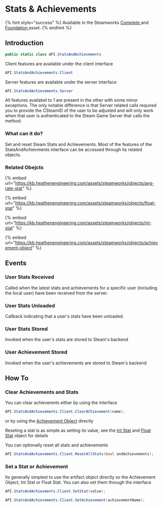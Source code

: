 # Stats & Achievements

{% hint style="success" %}
Available in the Steamworks [Complete ](https://assetstore.unity.com/packages/tools/utilities/ux-v2-complete-201905)and [Foundation ](https://assetstore.unity.com/packages/tools/utilities/ux-v2-foundation-202671)asset.
{% endhint %}

## Introduction

```csharp
public static class API.StatsAndAchievements
```

Client features are available under the client interface

```csharp
API.StatsAndAchievements.Client
```

Server features are available under the server interface

```csharp
API.StatsAndAchievements.Server
```

All features availabel to 1 are present in the other with some minor exceptions. The only notable difference is that Server related calls required you to provide the CSteamID of the user to be adjusted and will only work when that user is authenticated to the Steam Game Server that calls the method.

### What can it do?

Set and reset Steam Stats and Achievements. Most of the features of the StatsAndAchievments interface can be accessed through its related objects.

### Related Obejcts

{% embed url="https://kb.heathenengineering.com/assets/steamworks/objects/avg-rate-stat" %}

{% embed url="https://kb.heathenengineering.com/assets/steamworks/objects/float-stat" %}

{% embed url="https://kb.heathenengineering.com/assets/steamworks/objects/int-stat" %}

{% embed url="https://kb.heathenengineering.com/assets/steamworks/objects/achievement-object" %}



## Events

### User Stats Received

Called when the latest stats and achievements for a specific user (including the local user) have been received from the server.

### User Stats Unloaded

Callback indicating that a user's stats have been unloaded.

### User Stats Stored

Invoked when the user's stats are stored to Steam's backend

### User Achievement Stored

Invoked when the user's achievements are stored to Steam's backend

## How To

### Clear Achievements and Stats

You can clear achievemnts either by using the interface

```csharp
API.StatsAndAchievements.Client.ClearAChievement(name);
```

or by using the [Achievement Object](../objects/achievement-object.md) directly

Reseting a stat is as simple as setting its value, see the [Int Stat](../objects/int-stat.md) and [Float Stat](../objects/float-stat.md) object for details

You can optionally reset all stats and achievements

```csharp
API.StatsAndAchievements.Client.ResetAllStats(bool andAchievements);
```

### Set a Stat or Achievement

Its generally simplest to use the artifact object directly so the Achievement Object, Int Stat or Float Stat. You can also set them through the interface

```csharp
API.StatsAndAchievments.Client.SetStat(value);
```

```csharp
API.StatsAndAchievements.Client.SetAchievement(achievementName);
```
